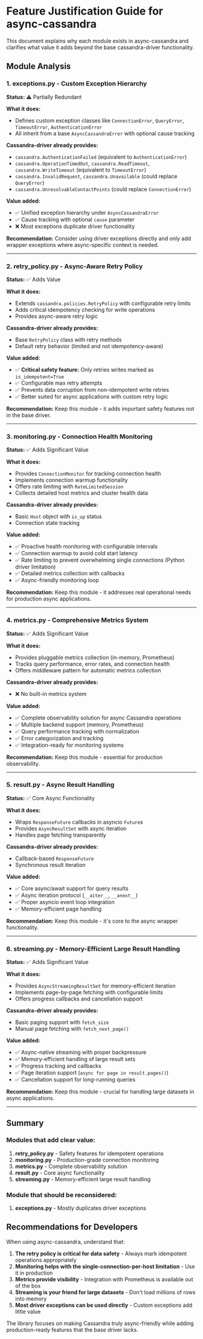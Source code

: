 # Feature Justification Guide for async-cassandra

This document explains why each module exists in async-cassandra and clarifies what value it adds beyond the base cassandra-driver functionality.

## Module Analysis

### 1. **exceptions.py** - Custom Exception Hierarchy
**Status:** ⚠️ Partially Redundant

**What it does:**
- Defines custom exception classes like `ConnectionError`, `QueryError`, `TimeoutError`, `AuthenticationError`
- All inherit from a base `AsyncCassandraError` with optional cause tracking

**Cassandra-driver already provides:**
- `cassandra.AuthenticationFailed` (equivalent to `AuthenticationError`)
- `cassandra.OperationTimedOut`, `cassandra.ReadTimeout`, `cassandra.WriteTimeout` (equivalent to `TimeoutError`)
- `cassandra.InvalidRequest`, `cassandra.Unavailable` (could replace `QueryError`)
- `cassandra.UnresolvableContactPoints` (could replace `ConnectionError`)

**Value added:**
- ✅ Unified exception hierarchy under `AsyncCassandraError`
- ✅ Cause tracking with optional `cause` parameter
- ❌ Most exceptions duplicate driver functionality

**Recommendation:** Consider using driver exceptions directly and only add wrapper exceptions where async-specific context is needed.

---

### 2. **retry_policy.py** - Async-Aware Retry Policy
**Status:** ✅ Adds Value

**What it does:**
- Extends `cassandra.policies.RetryPolicy` with configurable retry limits
- Adds critical idempotency checking for write operations
- Provides async-aware retry logic

**Cassandra-driver already provides:**
- Base `RetryPolicy` class with retry methods
- Default retry behavior (limited and not idempotency-aware)

**Value added:**
- ✅ **Critical safety feature:** Only retries writes marked as `is_idempotent=True`
- ✅ Configurable max retry attempts
- ✅ Prevents data corruption from non-idempotent write retries
- ✅ Better suited for async applications with custom retry logic

**Recommendation:** Keep this module - it adds important safety features not in the base driver.

---

### 3. **monitoring.py** - Connection Health Monitoring
**Status:** ✅ Adds Significant Value

**What it does:**
- Provides `ConnectionMonitor` for tracking connection health
- Implements connection warmup functionality
- Offers rate limiting with `RateLimitedSession`
- Collects detailed host metrics and cluster health data

**Cassandra-driver already provides:**
- Basic `Host` object with `is_up` status
- Connection state tracking

**Value added:**
- ✅ Proactive health monitoring with configurable intervals
- ✅ Connection warmup to avoid cold start latency
- ✅ Rate limiting to prevent overwhelming single connections (Python driver limitation)
- ✅ Detailed metrics collection with callbacks
- ✅ Async-friendly monitoring loop

**Recommendation:** Keep this module - it addresses real operational needs for production async applications.

---

### 4. **metrics.py** - Comprehensive Metrics System
**Status:** ✅ Adds Significant Value

**What it does:**
- Provides pluggable metrics collection (in-memory, Prometheus)
- Tracks query performance, error rates, and connection health
- Offers middleware pattern for automatic metrics collection

**Cassandra-driver already provides:**
- ❌ No built-in metrics system

**Value added:**
- ✅ Complete observability solution for async Cassandra operations
- ✅ Multiple backend support (memory, Prometheus)
- ✅ Query performance tracking with normalization
- ✅ Error categorization and tracking
- ✅ Integration-ready for monitoring systems

**Recommendation:** Keep this module - essential for production observability.

---

### 5. **result.py** - Async Result Handling
**Status:** ✅ Core Async Functionality

**What it does:**
- Wraps `ResponseFuture` callbacks in asyncio `Future`s
- Provides `AsyncResultSet` with async iteration
- Handles page fetching transparently

**Cassandra-driver already provides:**
- Callback-based `ResponseFuture`
- Synchronous result iteration

**Value added:**
- ✅ Core async/await support for query results
- ✅ Async iteration protocol (`__aiter__`, `__anext__`)
- ✅ Proper asyncio event loop integration
- ✅ Memory-efficient page handling

**Recommendation:** Keep this module - it's core to the async wrapper functionality.

---

### 6. **streaming.py** - Memory-Efficient Large Result Handling
**Status:** ✅ Adds Significant Value

**What it does:**
- Provides `AsyncStreamingResultSet` for memory-efficient iteration
- Implements page-by-page fetching with configurable limits
- Offers progress callbacks and cancellation support

**Cassandra-driver already provides:**
- Basic paging support with `fetch_size`
- Manual page fetching with `fetch_next_page()`

**Value added:**
- ✅ Async-native streaming with proper backpressure
- ✅ Memory-efficient handling of large result sets
- ✅ Progress tracking and callbacks
- ✅ Page iteration support (`async for page in result.pages()`)
- ✅ Cancellation support for long-running queries

**Recommendation:** Keep this module - crucial for handling large datasets in async applications.

---

## Summary

### Modules that add clear value:
1. **retry_policy.py** - Safety features for idempotent operations
2. **monitoring.py** - Production-grade connection monitoring
3. **metrics.py** - Complete observability solution
4. **result.py** - Core async functionality
5. **streaming.py** - Memory-efficient large result handling

### Module that should be reconsidered:
1. **exceptions.py** - Mostly duplicates driver exceptions

## Recommendations for Developers

When using async-cassandra, understand that:

1. **The retry policy is critical for data safety** - Always mark idempotent operations appropriately
2. **Monitoring helps with the single-connection-per-host limitation** - Use it in production
3. **Metrics provide visibility** - Integration with Prometheus is available out of the box
4. **Streaming is your friend for large datasets** - Don't load millions of rows into memory
5. **Most driver exceptions can be used directly** - Custom exceptions add little value

The library focuses on making Cassandra truly async-friendly while adding production-ready features that the base driver lacks.